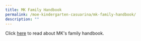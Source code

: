 ```yaml
---
title: MK Family Handbook
permalink: /moe-kindergarten-casuarina/mk-family-handbook/
description: ""
---
```

Click [here](/files/MK@Casuarina/family%20handbook%202023%20final-lr.pdf) to read about MK's family handbook.